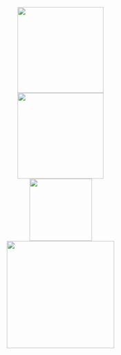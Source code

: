 <div align="center"> <img height="200px" src="https://rishavanand.github.io/static/images/greetings.gif" /> </div>
<div align="center"> <img height="200px" src="https://github-readme-stats.vercel.app/api?username=jiajian&show_icons=true&theme=graywhite" /> </div>
<div align="center"> <img height="145px" src="https://github-readme-stats.vercel.app/api/top-langs/?username=jiajian&layout=compact&theme=graywhite" /> </div>
<div align="center"> <img height="250px" src="https://github-readme-activity-graph.cyclic.app/graph?username=jiajian&theme=vue" /> </div>
